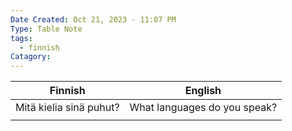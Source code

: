 ```yaml
---
Date Created: Oct 21, 2023 - 11:07 PM
Type: Table Note
tags:
  - finnish
Catagory:
---
```

| Finnish                 | English                      |
| ----------------------- | ---------------------------- |
| Mitä kielia sinä puhut? | What languages do you speak? |
|                         |                              |
